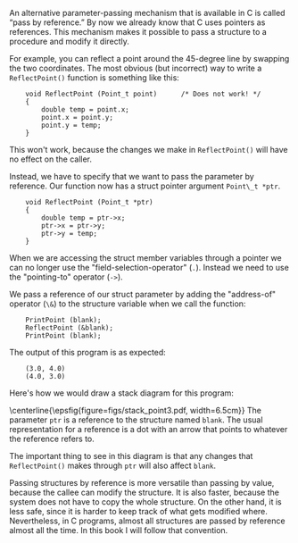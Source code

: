 An alternative parameter-passing mechanism that is available in C is called “pass by reference.”   By now we already know that C uses pointers as references. This mechanism makes it possible to pass a structure to a procedure and modify it directly.

For example, you can reflect a point around the 45-degree line by swapping the two coordinates.  The most obvious (but incorrect) way to write a `ReflectPoint()` function is something like this:

```code
    void ReflectPoint (Point_t point)      /* Does not work! */
    {
        double temp = point.x;
        point.x = point.y;
        point.y = temp;
    }
```
This won't work, because the changes we make in `ReflectPoint()` will have no effect on the caller.

Instead, we have to specify that we want to pass the parameter by reference.   Our function now has a struct pointer argument `Point\_t *ptr`.


```code
    void ReflectPoint (Point_t *ptr)
    {
        double temp = ptr->x;
        ptr->x = ptr->y;
        ptr->y = temp;
    }
```
When we are accessing the struct member variables through a pointer  we can no longer use the "field-selection-operator" (`.`). Instead we need to use the "pointing-to" operator (`->`).

We pass a reference of our struct parameter by adding the "address-of"  operator (`\&`) to the structure variable when we call the function:

```code
    PrintPoint (blank);
    ReflectPoint (&blank);
    PrintPoint (blank);
```
The output of this program is as expected:

```code
    (3.0, 4.0)
    (4.0, 3.0)
```
Here's how we would draw a stack diagram for this program:

\centerline{\epsfig{figure=figs/stack_point3.pdf, width=6.5cm}} The parameter `ptr` is a reference to the structure named `blank`.  The usual representation for a reference is a dot with an arrow that points to whatever the reference refers to.

The important thing to see in this diagram is that any changes that `ReflectPoint()` makes through `ptr` will also affect `blank`.

Passing structures by reference is more versatile than passing by value, because the callee can modify the structure.  It is also faster, because the system does not have to copy the whole structure.  On the other hand, it is less safe, since it is harder to keep track of what gets modified where.  Nevertheless, in C programs, almost all structures are passed by reference almost all the time.  In this book I will follow that convention.